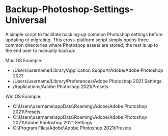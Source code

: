 # Backup-Photoshop-Settings-Universal
A simple script to facilitate backing-up common Photoshop settings before updating or migrating. This cross-platform script simply opens three common directories where Photoshop assets are stored, the rest is up to the end user to manually backup:

Mac OS Example:
* /Users/username/Library/Application Support/Adobe/Adobe Photoshop 2021
* /Users/username/Library/Preferences/Adobe Photoshop 2021 Settings
* /Applications/Adobe Photoshop 2021/Presets
 
Win OS Example:
* C:\Users\username\appData\Roaming\Adobe\Adobe Photoshop 2021\Presets
* C:\Users\username\appData\Roaming\Adobe\Adobe Photoshop 2021\Adobe Photoshop 2021 Settings
* C:\Program Files\Adobe\Adobe Photoshop 2021\Presets

